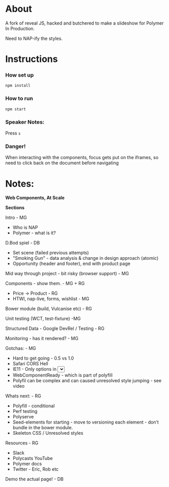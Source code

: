 # About

A fork of reveal JS, hacked and butchered to make a slideshow for Polymer In Production.

Need to NAP-ify the styles. 

# Instructions

### How set up

`npm install`

### How to run

`npm start`

### Speaker Notes:

Press `s`

### Danger!

When interacting with the components, focus gets put on the iframes, so need to click back on the document before navigating

# Notes:

**Web Components, At Scale**

**Sections**

Intro - MG
- Who is NAP
- Polymer - what is it?

D.Bod spiel - DB
- Set scene (failed previous attempts)
- "Smoking Gun" - data analysis & change in design approach (atomic)
- Opportunity (header and footer), end with product page

Mid way through project - bit risky (browser support) - MG

Components - show them. - MG + RG
- Price -> Product - RG
- HTWI, nap-live, forms, wishlist - MG

Bower module (build, Vulcanise etc) - RG

Unit testing (WCT, test-fixture) -MG

Structured Data - Google DevRel / Testing - RG

Monitoring - has it rendered? - MG

Gotchas: - MG
- Hard to get going - 0.5 vs 1.0
- Safari CORS Hell
- IE11 - Only options in <select> / 
- WebComponentReady - which is part of polyfill
- Polyfil can be complex and can caused unresolved style jumping - see video

Whats next: - RG
- Polyfill - conditional
- Perf testing
- Polyserve
- Seed-elements for starting - move to versioning each element - don’t bundle in the bower module.
- Skeleton CSS / Unresolved styles

Resources - RG
- Slack
- Polycasts YouTube
- Polymer docs
- Twitter - Eric, Rob etc

Demo the actual page! - DB
